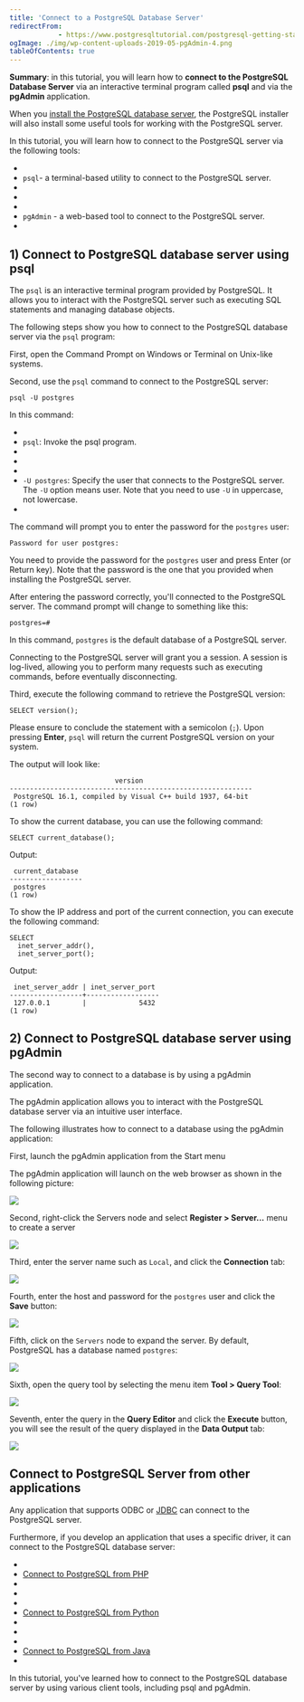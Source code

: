 ```yaml
---
title: 'Connect to a PostgreSQL Database Server'
redirectFrom: 
            - https://www.postgresqltutorial.com/postgresql-getting-started/connect-to-postgresql-database/
ogImage: ./img/wp-content-uploads-2019-05-pgAdmin-4.png
tableOfContents: true
---
```

<!-- wp:paragraph -->

**Summary**: in this tutorial, you will learn how to **connect to the PostgreSQL Database Server** via an interactive terminal program called **psql** and via the **pgAdmin** application.

<!-- /wp:paragraph -->

<!-- wp:paragraph -->

When you [install the PostgreSQL database server](https://www.postgresqltutorial.com/postgresql-getting-started/install-postgresql/ "Install PostgreSQL"), the PostgreSQL installer will also install some useful tools for working with the PostgreSQL server.

<!-- /wp:paragraph -->

<!-- wp:paragraph -->

In this tutorial, you will learn how to connect to the PostgreSQL server via the following tools:

<!-- /wp:paragraph -->

<!-- wp:list -->

- <!-- wp:list-item -->
- `psql`- a terminal-based utility to connect to the PostgreSQL server.
- <!-- /wp:list-item -->
-
- <!-- wp:list-item -->
- `pgAdmin` - a web-based tool to connect to the PostgreSQL server.
- <!-- /wp:list-item -->

<!-- /wp:list -->

<!-- wp:heading -->

## 1) Connect to PostgreSQL database server using psql

<!-- /wp:heading -->

<!-- wp:paragraph -->

The `psql` is an interactive terminal program provided by PostgreSQL. It allows you to interact with the PostgreSQL server such as executing SQL statements and managing database objects.

<!-- /wp:paragraph -->

<!-- wp:paragraph -->

The following steps show you how to connect to the PostgreSQL database server via the `psql` program:

<!-- /wp:paragraph -->

<!-- wp:paragraph -->

First, open the Command Prompt on Windows or Terminal on Unix-like systems.

<!-- /wp:paragraph -->

<!-- wp:paragraph -->

Second, use the `psql` command to connect to the PostgreSQL server:

<!-- /wp:paragraph -->

<!-- wp:code {"language":"shell"} -->

```
psql -U postgres
```

<!-- /wp:code -->

<!-- wp:paragraph -->

In this command:

<!-- /wp:paragraph -->

<!-- wp:list -->

- <!-- wp:list-item -->
- `psql`: Invoke the psql program.
- <!-- /wp:list-item -->
-
- <!-- wp:list-item -->
- `-U postgres`: Specify the user that connects to the PostgreSQL server. The `-U` option means user. Note that you need to use `-U` in uppercase, not lowercase.
- <!-- /wp:list-item -->

<!-- /wp:list -->

<!-- wp:paragraph -->

The command will prompt you to enter the password for the `postgres` user:

<!-- /wp:paragraph -->

<!-- wp:code {"language":"shell"} -->

```
Password for user postgres:
```

<!-- /wp:code -->

<!-- wp:paragraph -->

You need to provide the password for the `postgres` user and press Enter (or Return key). Note that the password is the one that you provided when installing the PostgreSQL server.

<!-- /wp:paragraph -->

<!-- wp:paragraph -->

After entering the password correctly, you'll connected to the PostgreSQL server. The command prompt will change to something like this:

<!-- /wp:paragraph -->

<!-- wp:code {"language":"shell"} -->

```
postgres=#
```

<!-- /wp:code -->

<!-- wp:paragraph -->

In this command, `postgres` is the default database of a PostgreSQL server.

<!-- /wp:paragraph -->

<!-- wp:paragraph -->

Connecting to the PostgreSQL server will grant you a session. A session is log-lived, allowing you to perform many requests such as executing commands, before eventually disconnecting.

<!-- /wp:paragraph -->

<!-- wp:paragraph -->

Third, execute the following command to retrieve the PostgreSQL version:

<!-- /wp:paragraph -->

<!-- wp:code {"language":"sql"} -->

```
SELECT version();
```

<!-- /wp:code -->

<!-- wp:paragraph -->

Please ensure to conclude the statement with a semicolon (`;`). Upon pressing **Enter**, `psql` will return the current PostgreSQL version on your system.

<!-- /wp:paragraph -->

<!-- wp:paragraph -->

The output will look like:

<!-- /wp:paragraph -->

<!-- wp:code {"language":"plaintext"} -->

```
                          version
------------------------------------------------------------
 PostgreSQL 16.1, compiled by Visual C++ build 1937, 64-bit
(1 row)
```

<!-- /wp:code -->

<!-- wp:paragraph -->

To show the current database, you can use the following command:

<!-- /wp:paragraph -->

<!-- wp:code -->

```
SELECT current_database();
```

<!-- /wp:code -->

<!-- wp:paragraph -->

Output:

<!-- /wp:paragraph -->

<!-- wp:code -->

```
 current_database
------------------
 postgres
(1 row)
```

<!-- /wp:code -->

<!-- wp:paragraph -->

To show the IP address and port of the current connection, you can execute the following command:

<!-- /wp:paragraph -->

<!-- wp:code -->

```
SELECT
  inet_server_addr(),
  inet_server_port();
```

<!-- /wp:code -->

<!-- wp:paragraph -->

Output:

<!-- /wp:paragraph -->

<!-- wp:code -->

```
 inet_server_addr | inet_server_port
------------------+------------------
 127.0.0.1        |             5432
(1 row)
```

<!-- /wp:code -->

<!-- wp:heading -->

## 2) Connect to PostgreSQL database server using pgAdmin

<!-- /wp:heading -->

<!-- wp:paragraph -->

The second way to connect to a database is by using a pgAdmin application.

<!-- /wp:paragraph -->

<!-- wp:paragraph -->

The pgAdmin application allows you to interact with the PostgreSQL database server via an intuitive user interface.

<!-- /wp:paragraph -->

<!-- wp:paragraph -->

The following illustrates how to connect to a database using the pgAdmin application:

<!-- /wp:paragraph -->

<!-- wp:paragraph -->

First, launch the pgAdmin application from the Start menu

<!-- /wp:paragraph -->

<!-- wp:paragraph -->

The pgAdmin application will launch on the web browser as shown in the following picture:

<!-- /wp:paragraph -->

<!-- wp:image {"id":4068} -->

![](./img/wp-content-uploads-2019-05-pgAdmin-4.png)

<!-- /wp:image -->

<!-- wp:paragraph -->

Second, right-click the Servers node and select **Register > Server...** menu to create a server

<!-- /wp:paragraph -->

<!-- wp:image {"id":6344,"sizeSlug":"full","linkDestination":"none"} -->

![](./img/wp-content-uploads-2024-01-Connect-to-PostgreSQL-pgadmin4.png)

<!-- /wp:image -->

<!-- wp:paragraph -->

Third, enter the server name such as `Local`, and click the **Connection** tab:

<!-- /wp:paragraph -->

<!-- wp:image {"id":6345,"sizeSlug":"full","linkDestination":"none"} -->

![](./img/wp-content-uploads-2024-01-Connect-to-PostgreSQL-pgadmin4-server-name.png)

<!-- /wp:image -->

<!-- wp:paragraph -->

Fourth, enter the host and password for the `postgres` user and click the **Save** button:

<!-- /wp:paragraph -->

<!-- wp:image {"id":6346,"sizeSlug":"full","linkDestination":"none"} -->

![](./img/wp-content-uploads-2024-01-Connect-to-PostgreSQL-pgadmin4-connection.png)

<!-- /wp:image -->

<!-- wp:paragraph -->

Fifth, click on the `Servers` node to expand the server. By default, PostgreSQL has a database named `postgres`:

<!-- /wp:paragraph -->

<!-- wp:image {"id":6347,"sizeSlug":"full","linkDestination":"none"} -->

![](./img/wp-content-uploads-2024-01-Connect-to-PostgreSQL-pgadmin4-databases.png)

<!-- /wp:image -->

<!-- wp:paragraph -->

Sixth, open the query tool by selecting the menu item **Tool > Query Tool**:

<!-- /wp:paragraph -->

<!-- wp:image {"id":6348,"sizeSlug":"full","linkDestination":"none"} -->

![](./img/wp-content-uploads-2024-01-Connect-to-PostgreSQL-pgadmin4-query-tool.png)

<!-- /wp:image -->

<!-- wp:paragraph -->

Seventh, enter the query in the **Query Editor** and click the **Execute** button, you will see the result of the query displayed in the **Data Output** tab:

<!-- /wp:paragraph -->

<!-- wp:image {"id":6349,"sizeSlug":"full","linkDestination":"none"} -->

![](./img/wp-content-uploads-2024-01-Connect-to-PostgreSQL-pgadmin4-execute-query.png)

<!-- /wp:image -->

<!-- wp:heading -->

## Connect to PostgreSQL Server from other applications

<!-- /wp:heading -->

<!-- wp:paragraph -->

Any application that supports ODBC or [JDBC](https://www.postgresqltutorial.com/postgresql-jdbc/) can connect to the PostgreSQL server.

<!-- /wp:paragraph -->

<!-- wp:paragraph -->

Furthermore, if you develop an application that uses a specific driver, it can connect to the PostgreSQL database server:

<!-- /wp:paragraph -->

<!-- wp:list -->

- <!-- wp:list-item -->
- [Connect to PostgreSQL from PHP](https://www.postgresqltutorial.com/postgresql-php/connect/)
- <!-- /wp:list-item -->
-
- <!-- wp:list-item -->
- [Connect to PostgreSQL from Python](https://www.postgresqltutorial.com/postgresql-python/connect/)
- <!-- /wp:list-item -->
-
- <!-- wp:list-item -->
- [Connect to PostgreSQL from Java](https://www.postgresqltutorial.com/postgresql-jdbc/connecting-to-postgresql-database/)
- <!-- /wp:list-item -->

<!-- /wp:list -->

<!-- wp:paragraph -->

In this tutorial, you've learned how to connect to the PostgreSQL database server by using various client tools, including psql and pgAdmin.

<!-- /wp:paragraph -->
